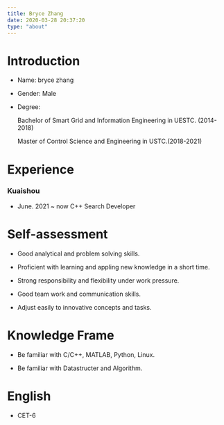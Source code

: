 ```yaml
---
title: Bryce Zhang
date: 2020-03-28 20:37:20
type: "about"
---
```


# Introduction
- Name: bryce zhang
- Gender: Male
- Degree: 

    Bachelor of Smart Grid and Information Engineering in UESTC.   (2014-2018)
    
    Master of Control Science and Engineering in USTC.(2018-2021)


# Experience

### Kuaishou

- June. 2021 ~ now  C++ Search Developer

# Self-assessment

- Good analytical and problem solving skills.

- Proficient with learning and appling new knowledge in a short time.

- Strong responsibility and flexibility under work pressure.

- Good team work and communication skills.

- Adjust easily to innovative concepts and tasks.

# Knowledge Frame

- Be familiar with C/C++, MATLAB, Python, Linux.

- Be familiar with Datastructer and Algorithm.

# English

- CET-6
